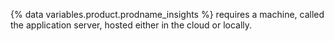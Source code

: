 {% data variables.product.prodname_insights %} requires a machine, called the application server, hosted either in the cloud or locally.
